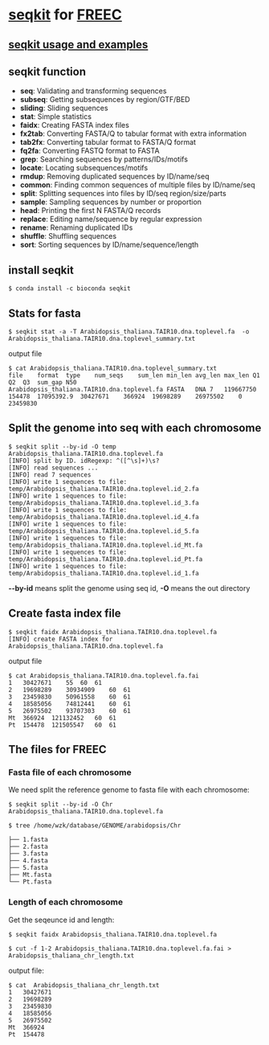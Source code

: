 # [seqkit](https://github.com/shenwei356/seqkit) for [FREEC](http://boevalab.com/FREEC/)

## [seqkit usage and examples](https://bioinf.shenwei.me/seqkit/usage/#usage-and-examples)

## seqkit function

* **seq**: Validating and transforming sequences
* **subseq**: Getting subsequences by region/GTF/BED
* **sliding**: Sliding sequences
* **stat**: Simple statistics
* **faidx**: Creating FASTA index files
* **fx2tab**: Converting FASTA/Q to tabular format with extra information
* **tab2fx**: Converting tabular format to FASTA/Q format
* **fq2fa**: Converting FASTQ format to FASTA
* **grep**: Searching sequences by patterns/IDs/motifs
* **locate**: Locating subsequences/motifs
* **rmdup**: Removing duplicated sequences by ID/name/seq
* **common**: Finding common sequences of multiple files by ID/name/seq
* **split**: Splitting sequences into files by ID/seq region/size/parts
* **sample**: Sampling sequences by number or proportion
* **head**: Printing the first N FASTA/Q records
* **replace**: Editing name/sequence by regular expression
* **rename**: Renaming duplicated IDs
* **shuffle**: Shuffling sequences
* **sort**: Sorting sequences by ID/name/sequence/length


## install seqkit

```
$ conda install -c bioconda seqkit
```

## Stats for fasta

```
$ seqkit stat -a -T Arabidopsis_thaliana.TAIR10.dna.toplevel.fa  -o Arabidopsis_thaliana.TAIR10.dna.toplevel_summary.txt
```

output file

```
$ cat Arabidopsis_thaliana.TAIR10.dna.toplevel_summary.txt
file    format  type    num_seqs    sum_len min_len avg_len max_len Q1  Q2  Q3  sum_gap N50
Arabidopsis_thaliana.TAIR10.dna.toplevel.fa FASTA   DNA 7   119667750   154478  17095392.9  30427671    366924  19698289    26975502    0   23459830
```




## Split the genome into seq with each chromosome

```
$ seqkit split --by-id -O temp Arabidopsis_thaliana.TAIR10.dna.toplevel.fa
[INFO] split by ID. idRegexp: ^([^\s]+)\s?
[INFO] read sequences ...
[INFO] read 7 sequences
[INFO] write 1 sequences to file: temp/Arabidopsis_thaliana.TAIR10.dna.toplevel.id_2.fa
[INFO] write 1 sequences to file: temp/Arabidopsis_thaliana.TAIR10.dna.toplevel.id_3.fa
[INFO] write 1 sequences to file: temp/Arabidopsis_thaliana.TAIR10.dna.toplevel.id_4.fa
[INFO] write 1 sequences to file: temp/Arabidopsis_thaliana.TAIR10.dna.toplevel.id_5.fa
[INFO] write 1 sequences to file: temp/Arabidopsis_thaliana.TAIR10.dna.toplevel.id_Mt.fa
[INFO] write 1 sequences to file: temp/Arabidopsis_thaliana.TAIR10.dna.toplevel.id_Pt.fa
[INFO] write 1 sequences to file: temp/Arabidopsis_thaliana.TAIR10.dna.toplevel.id_1.fa
```

**--by-id** means split the genome using seq id, **-O** means the out directory


## Create fasta index file

```
$ seqkit faidx Arabidopsis_thaliana.TAIR10.dna.toplevel.fa
[INFO] create FASTA index for Arabidopsis_thaliana.TAIR10.dna.toplevel.fa
```

output file
```
$ cat Arabidopsis_thaliana.TAIR10.dna.toplevel.fa.fai
1	30427671	55	60	61
2	19698289	30934909	60	61
3	23459830	50961558	60	61
4	18585056	74812441	60	61
5	26975502	93707303	60	61
Mt	366924	121132452	60	61
Pt	154478	121505547	60	61
```



## The files for FREEC

### Fasta file of each chromosome
We need split the reference genome to fasta file with each chromosome:

```
$ seqkit split --by-id -O Chr Arabidopsis_thaliana.TAIR10.dna.toplevel.fa

$ tree /home/wzk/database/GENOME/arabidopsis/Chr

├── 1.fasta
├── 2.fasta
├── 3.fasta
├── 4.fasta
├── 5.fasta
├── Mt.fasta
└── Pt.fasta
```



### Length of each chromosome

Get the seqeunce id and length:
```
$ seqkit faidx Arabidopsis_thaliana.TAIR10.dna.toplevel.fa

$ cut -f 1-2 Arabidopsis_thaliana.TAIR10.dna.toplevel.fa.fai > Arabidopsis_thaliana_chr_length.txt
```

output file:

```
$ cat  Arabidopsis_thaliana_chr_length.txt
1   30427671
2   19698289
3   23459830
4   18585056
5   26975502
Mt  366924
Pt  154478
```

